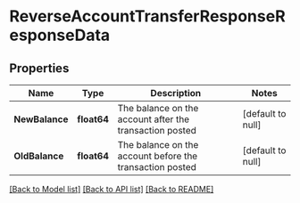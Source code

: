 # ReverseAccountTransferResponseResponseData

## Properties
Name | Type | Description | Notes
------------ | ------------- | ------------- | -------------
**NewBalance** | **float64** | The balance on the account after the transaction posted | [default to null]
**OldBalance** | **float64** | The balance on the account before the transaction posted | [default to null]

[[Back to Model list]](../README.md#documentation-for-models) [[Back to API list]](../README.md#documentation-for-api-endpoints) [[Back to README]](../README.md)


